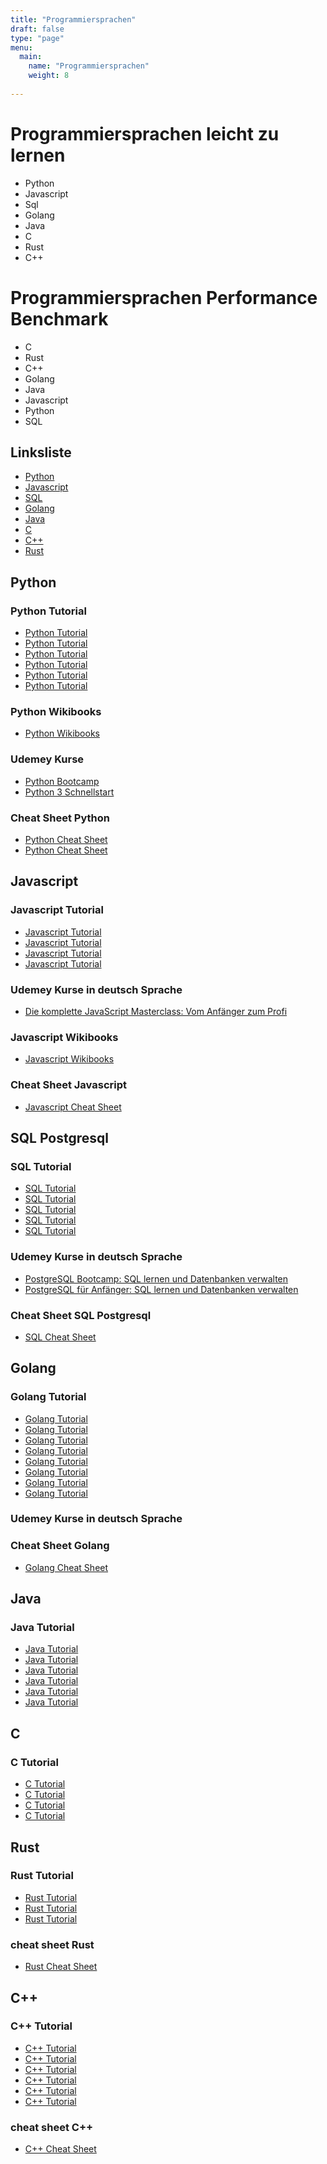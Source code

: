 ```yaml
---
title: "Programmiersprachen"
draft: false
type: "page"
menu: 
  main:
    name: "Programmiersprachen"
    weight: 8
    
---
```

# Programmiersprachen leicht zu lernen 
* Python
* Javascript
* Sql
* Golang
* Java
* C
* Rust
* C++


# Programmiersprachen Performance Benchmark
* C
* Rust
* C++
* Golang
* Java
* Javascript
* Python
* SQL
## Linksliste
* [Python](https://www.python.org/)
* [Javascript](https://www.javascript.com/)
* [SQL](https://de.wikipedia.org/wiki/SQL)
* [Golang](https://golang.org/)
* [Java](https://www.java.com/de/)
* [C](https://de.wikipedia.org/wiki/C_(Programmiersprache))
* [C++](https://de.wikipedia.org/wiki/C%2B%2B)
* [Rust](https://www.rust-lang.org/)

## Python
### Python Tutorial
* [Python Tutorial](https://www.python-kurs.eu/python3_kurs.php)
* [Python Tutorial](https://www.tutorialspoint.com/python)
* [Python Tutorial](https://www.w3schools.com/python/default.asp)
* [Python Tutorial](https://www.learnpython.org/)
* [Python Tutorial](https://www.programiz.com/python-programming)
* [Python Tutorial](https://www.python.org/about/gettingstarted/)
### Python Wikibooks
* [Python Wikibooks](https://de.wikibooks.org/wiki/Python)

### Udemey Kurse
* [Python Bootcamp](https://www.udemy.com/course/python-bootcamp/)
* [Python 3 Schnellstart](https://www.udemy.com/course/schnelleinstieg-in-die-python-programmierung-fur-anfanger/)

### Cheat Sheet Python
* [Python Cheat Sheet](https://www.pythoncheatsheet.org/)
* [Python Cheat Sheet](https://www.pythoncheatsheet.org/#Python-Basics)


## Javascript
### Javascript Tutorial
* [Javascript Tutorial](https://www.javascript.com/try)
* [Javascript Tutorial](https://www.w3schools.com/js/default.asp)
* [Javascript Tutorial](https://www.learn-js.org/)
* [Javascript Tutorial](https://www.tutorialspoint.com/javascript)

### Udemey Kurse in deutsch Sprache
* [Die komplette JavaScript Masterclass: Vom Anfänger zum Profi](https://www.udemy.com/course/javascript-komplett/)
### Javascript Wikibooks
* [Javascript Wikibooks](https://de.wikibooks.org/wiki/JavaScript)

###  Cheat Sheet Javascript
* [Javascript Cheat Sheet](https://htmlcheatsheet.com/js/)

## SQL Postgresql
### SQL Tutorial
* [SQL Tutorial](https://www.postgresqltutorial.com/)
* [SQL Tutorial](https://www.w3schools.com/sql/default.asp)
* [SQL Tutorial](https://www.tutorialspoint.com/postgresql/index.htm)
* [SQL Tutorial](https://www.postgresql.org/docs/16/tutorial.html)
* [SQL Tutorial](https://www.postgresql.org/docs/16/tutorial-start.html)

### Udemey Kurse in deutsch Sprache
* [PostgreSQL Bootcamp: SQL lernen und Datenbanken verwalten](https://www.udemy.com/course/postgresql-bootcamp-sql-lernen-und-datenbanken-verwalten/)
* [PostgreSQL für Anfänger: SQL lernen und Datenbanken verwalten](https://www.udemy.com/course/postgresql-fur-anfanger-sql-lernen-und-datenbanken-verwalten/)

### Cheat Sheet SQL Postgresql
* [SQL Cheat Sheet](https://www.postgresqltutorial.com/postgresql-cheat-sheet/)

## Golang
### Golang Tutorial
* [Golang Tutorial](https://tour.golang.org/welcome/1)
* [Golang Tutorial](https://golang.org/doc/tutorial/getting-started)
* [Golang Tutorial](https://www.tutorialspoint.com/go/index.htm)
* [Golang Tutorial](https://www.learn-golang.org/)
* [Golang Tutorial](https://golangbyexample.com/)
* [Golang Tutorial](https://gobyexample.com/)
* [Golang Tutorial](https://golangbot.com/learn-golang-series/)
* [Golang Tutorial](https://www.golangprograms.com/go-language.html)

### Udemey Kurse in deutsch Sprache

### Cheat Sheet Golang
* [Golang Cheat Sheet](https://devhints.io/go)



## Java
### Java Tutorial
* [Java Tutorial](https://www.tutorialspoint.com/java/index.htm)
* [Java Tutorial](https://www.learnjavaonline.org/)
* [Java Tutorial](https://www.w3schools.com/java/default.asp)
* [Java Tutorial](https://www.programiz.com/java-programming)
* [Java Tutorial](https://www.javatpoint.com/java-tutorial)
* [Java Tutorial](https://www.geeksforgeeks.org/java/)

## C
### C Tutorial
* [C Tutorial](https://www.learn-c.org/)
* [C Tutorial](https://www.tutorialspoint.com/cprogramming/index.htm)
* [C Tutorial](https://www.programiz.com/c-programming)
* [C Tutorial](https://www.w3schools.in/c-tutorial/)

## Rust

### Rust Tutorial
* [Rust Tutorial](https://www.rust-lang.org/learn)
* [Rust Tutorial](https://www.tutorialspoint.com/rust/index.htm)
* [Rust Tutorial](https://www.rust-lang.org/learn/get-started)

### cheat sheet Rust
* [Rust Cheat Sheet](https://cheats.rs/)

## C++
### C++ Tutorial
* [C++ Tutorial](https://www.tutorialspoint.com/cplusplus/index.htm)
* [C++ Tutorial](https://www.learn-cpp.org/)
* [C++ Tutorial](https://www.w3schools.com/cpp/default.asp)
* [C++ Tutorial](https://www.programiz.com/cpp-programming)
* [C++ Tutorial](https://www.cplusplus.com/doc/tutorial/)
* [C++ Tutorial](https://www.cprogramming.com/tutorial/c++-tutorial.html)


### cheat sheet C++
* [C++ Cheat Sheet](https://cheatsheetsonline.blogspot.com/2011/05/c-cheat-sheet.html)